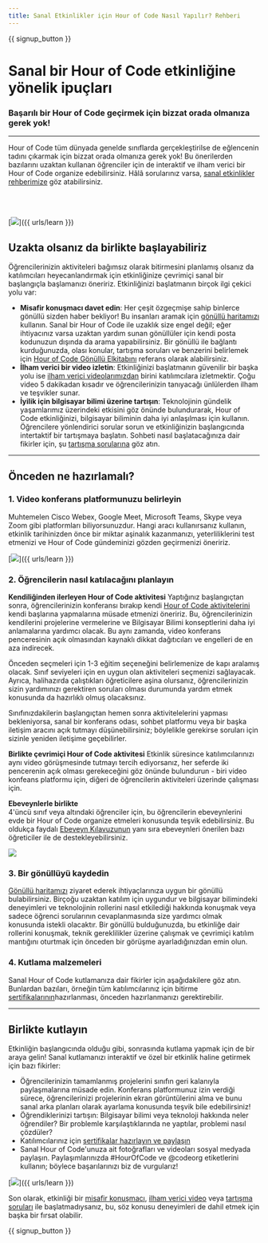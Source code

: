 ```yaml
---
title: Sanal Etkinlikler için Hour of Code Nasıl Yapılır? Rehberi
---
```


{{ signup_button }}

# Sanal bir Hour of Code etkinliğine yönelik ipuçları

### Başarılı bir Hour of Code geçirmek için bizzat orada olmanıza gerek yok!

***

Hour of Code tüm dünyada genelde sınıflarda gerçekleştirilse de eğlencenin tadını çıkarmak için bizzat orada olmanıza gerek yok! Bu önerilerden bazılarını uzaktan kullanan öğrenciler için de interaktif ve ilham verici bir Hour of Code organize edebilirsiniz.  Hâlâ sorularınız varsa, <a href="https://hourofcode.com/files/participation-guide-virtual.pdf">sanal etkinlikler rehberimize</a> göz atabilirsiniz.

<br><br>

[<img src="/images/fit-600/Marketing/pexels-andrea-piacquadio-3762940.jpg" />]({{ urls/learn }})

## Uzakta olsanız da birlikte başlayabiliriz
Öğrencilerinizin aktiviteleri bağımsız olarak bitirmesini planlamış olsanız da katılımcıları heyecanlandırmak için etkinliğinize çevrimiçi sanal bir başlangıçla başlamanızı öneririz. Etkinliğinizi başlatmanın birçok ilgi çekici yolu var: 

<ul>
<li><b>Misafir konuşmacı davet edin</b>: Her çeşit özgeçmişe sahip binlerce gönüllü sizden haber bekliyor! Bu insanları aramak için <a href="https://code.org/volunteer/local">gönüllü haritamızı</a> kullanın. Sanal bir Hour of Code ile uzaklık size engel değil; eğer ihtiyacınız varsa uzaktan yardım sunan gönüllüler için kendi posta kodunuzun dışında da arama yapabilirsiniz. Bir gönüllü ile bağlantı kurduğunuzda, olası konular, tartışma soruları ve benzerini belirlemek için <a href="http://hourofcode.com/us/how-to/volunteers">Hour of Code Gönüllü Elkitabını</a> referans olarak alabilirsiniz.</li> 
<li><b>İlham verici bir video izletin</b>: Etkinliğinizi başlatmanın güvenilir bir başka yolu ise <a href="http://hourofcode.com/us/promote/resources#videos">ilham verici videolarımızdan</a> birini katılımcılara izletmektir. Çoğu video 5 dakikadan kısadır ve öğrencilerinizin tanıyacağı ünlülerden ilham ve teşvikler sunar.</li> 
<li><b>İyilik için bilgisayar bilimi üzerine tartışın</b>: Teknolojinin gündelik yaşamlarımız üzerindeki etkisini göz önünde bulundurarak, Hour of Code etkinliğinizi, bilgisayar biliminin daha iyi anlaşılması için kullanın. Öğrencilere yönlendirici sorular sorun ve etkinliğinizin başlangıcında intertaktif bir tartışmaya başlatın. Sohbeti nasıl başlatacağınıza dair fikirler için, şu <a href="https://code.org/csforgood#prompts">tartışma sorularına</a> göz atın.</li>
</ul>

---

## Önceden ne hazırlamalı?

### 1. Video konferans platformunuzu belirleyin
Muhtemelen Cisco Webex, Google Meet, Microsoft Teams, Skype veya Zoom gibi platformları biliyorsunuzdur. Hangi aracı kullanırsanız kullanın, etkinlik tarihinizden önce bir miktar aşinalık kazanmanızı, yeterliliklerini test etmenizi ve Hour of Code gündeminizi gözden geçirmenizi öneririz.

[<img src="/images/fit-600/Marketing/photo-of-boy-video-calling-with-a-woman-4145197.jpg" />]({{ urls/learn }})

### 2. Öğrencilerin nasıl katılacağını planlayın
**Kendiliğinden ilerleyen Hour of Code aktivitesi** Yaptığınız başlangıçtan sonra, öğrencilerinizin konferansı bırakıp kendi <a href="https://hourofcode.com/us/learn">Hour of Code aktivitelerini</a> kendi başlarına yapmalarına müsade etmenizi öneririz. Bu, öğrencilerinizin kendilerini projelerine vermelerine ve Bilgisayar Bilimi konseptlerini daha iyi anlamalarına yardımcı olacak. Bu aynı zamanda, video konferans penceresinin açık olmasından kaynaklı dikkat dağıtıcıları ve engelleri de en aza indirecek.

Önceden seçmeleri için 1-3 eğitim seçeneğini belirlemenize de kapı aralamış olacak. Sınıf seviyeleri için en uygun olan aktiviteleri seçmenizi sağlayacak. Ayrıca, halihazırda çalıştıkları öğreticilere aşina olursanız, öğrencilerinizin sizin yardımınızı gerektiren soruları olması durumunda yardım etmek konusunda da hazırlıklı olmuş olacaksınız.

Sınıfınızdakilerin başlangıçtan hemen sonra aktivitelelerini yapması bekleniyorsa, sanal bir konferans odası, sohbet platformu veya bir başka iletişim aracını açık tutmayı düşünebilirsiniz; böylelikle gerekirse soruları için sizinle yeniden iletişime geçebilirler.

**Birlikte çevrimiçi Hour of Code aktivitesi** Etkinlik süresince katılımcılarınızı aynı video görüşmesinde tutmayı tercih ediyorsanız, her seferde iki pencerenin açık olması gerekeceğini göz önünde bulundurun - biri video konfeans platformu için, diğeri de öğrencilerin aktiviteleri üzerinde çalışması için.

**Ebeveynlerle birlikte**<br> 4'üncü sınıf veya altındaki öğrenciler için, bu öğrencilerin ebeveynlerini evde bir Hour of Code organize etmeleri konusunda teşvik edebilirsiniz. Bu oldukça faydalı <a href="https://hourofcode.com/us/how-to/parents">Ebeveyn Kılavuzunun</a> yanı sıra ebeveynleri önerilen bazı öğreticiler ile de destekleyebilirsiniz.

[<img src="/images/fit-600/Marketing//happy-father-and-child-browsing-laptop-in-bedroom-4545778.jpg" />](https://hourofcode.com/us/how-to/parents)

### 3. Bir gönüllüyü kaydedin

<a href="https://code.org/volunteer/local">Gönüllü haritamızı</a> ziyaret ederek ihtiyaçlarınıza uygun bir gönüllü bulabilirsiniz. Birçoğu uzaktan katılım için uygundur ve bilgisayar bilimindeki deneyimleri ve teknolojinin rollerini nasıl etkilediği hakkında konuşmak veya sadece öğrenci sorularının cevaplanmasında size yardımcı olmak konusunda istekli olacaktır. Bir gönüllü bulduğunuzda, bu etkinliğe dair rollerini konuşmak, teknik gereklilikler üzerine çalışmak ve çevrimiçi katılım mantığını oturtmak için önceden bir görüşme ayarladığınızdan emin olun.

### 4. Kutlama malzemeleri
Sanal Hour of Code kutlamanıza dair fikirler için aşağıdakilere göz atın. Bunlardan bazıları, örneğin tüm katılımcılarınız için bitirme <a href="https://code.org/certificates">sertifikalarının</a>hazırlanması, önceden hazırlanmanızı gerektirebilir.

---

## Birlikte kutlayın

Etkinliğin başlangıcında olduğu gibi, sonrasında kutlama yapmak için de bir araya gelin! Sanal kutlamanızı interaktif ve özel bir etkinlik haline getirmek için bazı fikirler:

- Öğrencilerinizin tamamlanmış projelerini sınıfın geri kalanıyla paylaşmalarına müsade edin. Konferans platformunuz izin verdiği sürece, öğrencilerinizi projelerinin ekran görüntülerini alma ve bunu sanal arka planları olarak ayarlama konusunda teşvik bile edebilirsiniz!
- Öğrendiklerinizi tartışın: Bilgisayar bilimi veya teknoloji hakkında neler öğrendiler? Bir problemle karşılaştıklarında ne yaptılar, problemi nasıl çözdüler?
- Katılımcılarınız için <a href="https://code.org/certificates">sertifikalar hazırlayın ve paylaşın</a>
- Sanal Hour of Code'unuza ait fotoğrafları ve videoları sosyal medyada paylaşın. Paylaşımlarınızda #HourOfCode ve @codeorg etiketlerini kullanın; böylece başarılarınızı biz de vurgularız!

[<img src="/images/fit-600/Marketing/g8TUlHzF.jpeg" />]({{ urls/learn }})

Son olarak, etkinliği bir <a href="https://code.org/volunteer/local">misafir konuşmacı</a>, <a href="https://hourofcode.com/us/promote/resources#">ilham verici video</a> veya <a href="https://code.org/csforgood#prompts">tartışma soruları</a> ile başlatmadıysanız, bu, söz konusu deneyimleri de dahil etmek için başka bir fırsat olabilir.

{{ signup_button }}
